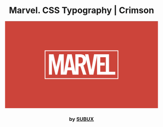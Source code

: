 <div align="center">

# Marvel. CSS Typography | Crimson

<img src="admin/base.png">

### by <a href="https://github.com/python019">SUBUX</a>

</div>